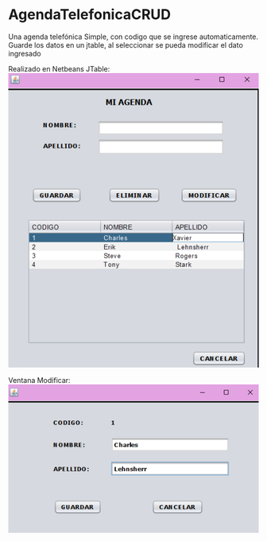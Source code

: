 # AgendaTelefonicaCRUD
Una agenda telefónica Simple, con codigo que se ingrese automaticamente. 
Guarde los datos en un jtable, al seleccionar se pueda modificar el dato ingresado

Realizado en Netbeans
JTable:
![Simple AgendaTelefonicaCRUD](https://raw.githubusercontent.com/wafersans/AgendaTelefonicaCRUD/main/img/jtable.png)


Ventana Modificar:
![Simple AgendaTelefonicaCRUD](https://raw.githubusercontent.com/wafersans/AgendaTelefonicaCRUD/main/img/ventana%20modificar.png)


